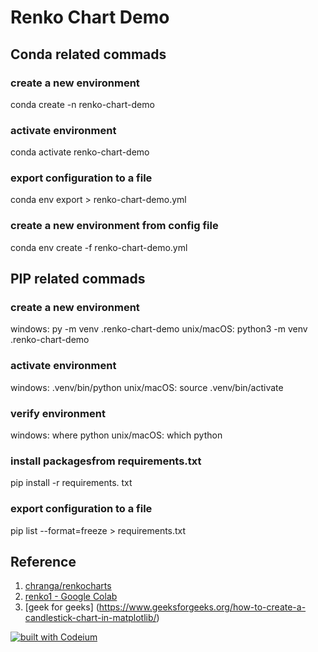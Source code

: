 # Renko Chart Demo 


## Conda related commads

### create a new environment
conda create -n renko-chart-demo 

### activate environment
conda activate renko-chart-demo

### export configuration to a file
conda env export > renko-chart-demo.yml

### create a new environment from config file
conda env create  -f renko-chart-demo.yml


## PIP related commads

### create a new environment
windows: py -m venv .renko-chart-demo 
unix/macOS: python3 -m venv .renko-chart-demo

### activate environment
windows: .venv/bin/python 
unix/macOS: source .venv/bin/activate

### verify environment
windows: where python 
unix/macOS: which python

### install packagesfrom requirements.txt
pip install -r requirements. txt

### export configuration to a file
pip list --format=freeze > requirements.txt



## Reference
1. [chranga/renkocharts](https://github.com/chranga/renkocharts)
2. [renko1 - Google Colab](https://colab.research.google.com/drive/1qHq4sjCf8zodROUDrtYFYeMiX6AvwDQQ?usp=sharing)
3. [geek for geeks] (https://www.geeksforgeeks.org/how-to-create-a-candlestick-chart-in-matplotlib/)


[![built with Codeium](https://codeium.com/badges/main)](https://codeium.com)